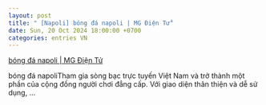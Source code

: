 ```yaml
---
layout: post
title: " [Napoli] bóng đá napoli | MG Điện Tử"
date: Sun, 20 Oct 2024 18:00:00 +0700
categories: entries VN
---
```

[bóng đá napoli | MG Điện Tử](https://tietkiemnangluong.com.vn/xsmb.30.shtml)

bóng đá napoliTham gia sòng bạc trực tuyến Việt Nam và trở thành một phần của cộng đồng người chơi đẳng cấp. Với giao diện thân thiện và dễ sử dụng, ...

